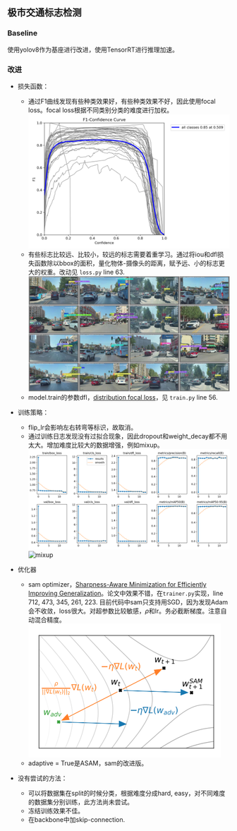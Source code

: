 ## 极市交通标志检测
### Baseline
使用yolov8作为基座进行改进，使用TensorRT进行推理加速。
### 改进
* 损失函数：
    * 通过F1曲线发现有些种类效果好，有些种类效果不好，因此使用focal loss。focal loss根据不同类别分类的难度进行加权。
    ![F1](./f1.jpg)
    * 有些标志比较远、比较小，较远的标志需要着重学习。通过将iou和dfl损失函数除以bbox的面积，量化物体-摄像头的距离，赋予远、小的标志更大的权重。改动见 `loss.py` line 63.
    ![signs](./signs.jpg)
    * model.train的参数dfl，[distribution focal loss](https://proceedings.neurips.cc/paper/2020/file/f0bda020d2470f2e74990a07a607ebd9-Paper.pdf)，见 `train.py` line 56.
* 训练策略：
    * flip_lr会影响左右转弯等标识，故取消。
    * 通过训练日志发现没有过拟合现象，因此dropout和weight_decay都不用太大。增加难度比较大的数据增强，例如mixup。
    ![loss](./loss.jpg)
    ![mixup](https://miro.medium.com/v2/resize:fit:4800/format:webp/1*uYy0ru1y3H6ky3X7U3BTqA.png)
* 优化器
    * sam optimizer，[Sharpness-Aware Minimization for Efficiently Improving Generalization](https://github.com/davda54/sam)。论文中效果不错，在`trainer.py`实现，line 712, 473, 345, 261, 223. 目前代码中sam只支持用SGD，因为发现Adam会不收敛，loss很大。对超参数比较敏感，$\rho$和lr。务必截断梯度。注意自动混合精度。
    ![sam](./sam.png)
    * adaptive = True是ASAM，sam的改进版。

* 没有尝试的方法：
    * 可以将数据集在split的时候分类，根据难度分成hard, easy，对不同难度的数据集分别训练，此方法尚未尝试。
    * 冻结训练效果不佳。
    * 在backbone中加skip-connection.